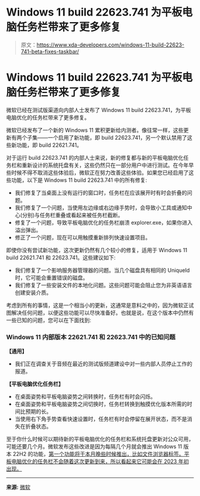 # Windows 11 build 22623.741 为平板电脑任务栏带来了更多修复

> 原文：<https://www.xda-developers.com/windows-11-build-22623-741-beta-fixes-taskbar/>

# Windows 11 build 22623.741 为平板电脑任务栏带来了更多修复

微软已经在测试版渠道向内部人士发布了 Windows 11 build 22623.741，为平板电脑优化的任务栏带来了更多修复。

微软已经发布了一个新的 Windows 11 累积更新给内测者。像往常一样，这些更新有两个子集——一个启用了新功能，即 build 22623.741，另一个默认禁用了这些新功能，即 build 22621.741。

对于运行 build 22623.741 的内部人士来说，新的修复都与新的平板电脑优化任务栏和重新设计的系统托盘有关，这些仍然只在一部分用户中进行测试。在今年早些时候不得不取消这些体验后，微软正在努力改善这些体验。如果您已经启用了这些功能，以下是 Windows 11 build 22623.741 中的所有修复:

*   我们修复了当桌面上没有运行的窗口时，任务栏在应该展开时有时会折叠的问题。
*   我们修复了一个问题，当使用左边缘或右边缘手势时，会导致小工具或通知中心(分别)与任务栏重叠或看起来被任务栏截断。
*   修复了一个问题，导致平板电脑优化的任务栏崩溃 explorer.exe，如果你进入溢出弹出。
*   修正了一个问题，现在可以用触摸重新排列快速设置项目。

即使你没有尝试新功能，这次更新仍然有几个较小的修复，适用于 Windows 11 build 22621.741 和 22623.741。这些建议如下:

*   我们修复了一个影响服务器管理器的问题。当几个磁盘具有相同的 UniqueId 时，它可能会重置错误的磁盘。
*   我们修复了一些安装文件的本地化问题。这些问题可能会阻止您为非英语语言创建安装介质。

考虑到所有的事情，这是一个相当小的更新，这通常是意料之中的，因为微软正试图解决任何问题，以便这些功能可以尽快准备好。也就是说，在这个版本中仍然有一些已知的问题，您可以在下面找到:

### Windows 11 内部版本 22621.741 和 22623.741 中的已知问题

**【通用】**

*   我们正在调查关于音频在最近的测试版频道建设中对一些内部人员停止工作的报道。

**【平板电脑优化任务栏】**

*   在桌面姿势和平板电脑姿势之间转换时，任务栏有时会闪烁。
*   在桌面姿势和平板电脑姿势之间切换时，任务栏转换到触摸优化版本所需的时间比预期的长。
*   当使用右下角手势查看快速设置时，任务栏有时会停留在展开状态，而不是消失在折叠状态。

至于你什么时候可以期待新的平板电脑优化的任务栏和系统托盘更新对公众可用，可能还要几个月。微软发布这些改进是因为每隔几个月就会推出 Windows 11 版本 22H2 的功能，[第一个功能将于本月晚些时候推出，比如文件浏览器标签。平板电脑优化的任务栏不会随着这次更新到来，所以看起来它可能会在 2023 年初出现。](https://www.xda-developers.com/windows-11-version-22h2-october-feature-drop-release-preview/)

* * *

**来源:** [微软](https://blogs.windows.com/windows-insider/2022/10/10/announcing-windows-11-insider-preview-build-22621-741-and-22623-741/)